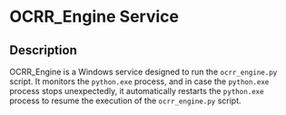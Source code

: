 # OCRR_Engine Service

## Description
OCRR_Engine is a Windows service designed to run the `ocrr_engine.py` script. It monitors the `python.exe` process, and in case the `python.exe` process stops unexpectedly, it automatically restarts the `python.exe` process to resume the execution of the `ocrr_engine.py` script.

